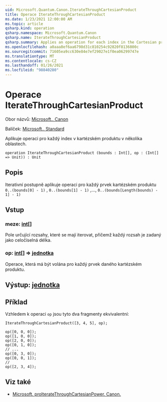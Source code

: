 ```yaml
---
uid: Microsoft.Quantum.Canon.IterateThroughCartesianProduct
title: Operace IterateThroughCartesianProduct
ms.date: 1/23/2021 12:00:00 AM
ms.topic: article
qsharp.kind: operation
qsharp.namespace: Microsoft.Quantum.Canon
qsharp.name: IterateThroughCartesianProduct
qsharp.summary: Applies an operation for each index in the Cartesian product of several ranges.
ms.openlocfilehash: a0aaa8ef6aa6798d31c810254c92820f8136800c
ms.sourcegitcommit: 71605ea9cc630e84e7ef29027e1f0ea06299747e
ms.translationtype: MT
ms.contentlocale: cs-CZ
ms.lasthandoff: 01/26/2021
ms.locfileid: "98840280"
---
```

# <a name="iteratethroughcartesianproduct-operation"></a>Operace IterateThroughCartesianProduct

Obor názvů: [Microsoft.. Canon](xref:Microsoft.Quantum.Canon)

Balíček: [Microsoft.. Standard](https://nuget.org/packages/Microsoft.Quantum.Standard)


Aplikuje operaci pro každý index v kartézském produktu v několika oblastech.

```qsharp
operation IterateThroughCartesianProduct (bounds : Int[], op : (Int[] => Unit)) : Unit
```


## <a name="description"></a>Popis

Iterativní postupně aplikuje operaci pro každý prvek kartézském produktu `0..(bounds[0] - 1)` , `0..(bounds[1] - 1)` ,..., `0..(bounds[Length(bounds) - 1] - 1)`

## <a name="input"></a>Vstup

### <a name="bounds--int"></a>meze: [int](xref:microsoft.quantum.lang-ref.int)[]

Pole určující rozsahy, které se mají iterovat, přičemž každý rozsah je zadaný jako celočíselná délka.


### <a name="op--int--unit"></a>op: [int](xref:microsoft.quantum.lang-ref.int)[] => [jednotka](xref:microsoft.quantum.lang-ref.unit) 

Operace, která má být volána pro každý prvek daného kartézském produktu.



## <a name="output--unit"></a>Výstup: [jednotka](xref:microsoft.quantum.lang-ref.unit)



## <a name="example"></a>Příklad

Vzhledem k operaci `op` jsou tyto dva fragmenty ekvivalentní:

```qsharp
IterateThroughCartesianProduct([3, 4, 5], op);
```

```qsharp
op([0, 0, 0]);
op([1, 0, 0]);
op([2, 0, 0]);
op([0, 1, 0]);
// ...
op([0, 3, 0]);
op([0, 0, 1]);
//
op([2, 3, 4]);
```

## <a name="see-also"></a>Viz také

- [Microsoft. proIterateThroughCartesianPower. Canon.](xref:Microsoft.Quantum.Canon.IterateThroughCartesianPower)